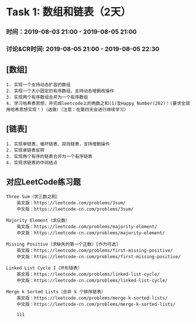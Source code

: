 # Task 1: 数组和链表（2天）
### 时间：2019-08-03 21:00 - 2019-08-05 21:00 
### 讨论&CR时间: 2019-08-05 21:00 - 2019-08-05 22:30

## [数组]
    1. 实现一个支持动态扩容的数组
    2. 实现一个大小固定的有序数组，支持动态增删改操作
    3. 实现两个有序数组合并为一个有序数组
    4. 学习哈希表思想，并完成leetcode上的两数之和(1)及Happy Number(202)！(要求全部用哈希思想实现！)（选做）（注意：在第四天会进行继续学习）

## [链表]
    1. 实现单链表、循环链表、双向链表，支持增删操作
    2. 实现单链表反转
    3. 实现两个有序的链表合并为一个有序链表
    4. 实现求链表的中间结点

## 对应LeetCode练习题
    Three Sum（求三数之和）
        英文版：https://leetcode.com/problems/3sum/
        中文版：https://leetcode-cn.com/problems/3sum/

    Majority Element（求众数）
        英文版：https://leetcode.com/problems/majority-element/
        中文版：https://leetcode-cn.com/problems/majority-element/

    Missing Positive（求缺失的第一个正数）[作为可选]
        英文版：https://leetcode.com/problems/first-missing-positive/
        中文版：https://leetcode-cn.com/problems/first-missing-positive/

    Linked List Cycle I（环形链表）
        英文版：https://leetcode.com/problems/linked-list-cycle/
        中文版：https://leetcode-cn.com/problems/linked-list-cycle/
        
    Merge k Sorted Lists（合并 k 个排序链表）
        英文版：https://leetcode.com/problems/merge-k-sorted-lists/
        中文版：https://leetcode-cn.com/problems/merge-k-sorted-lists/

        111